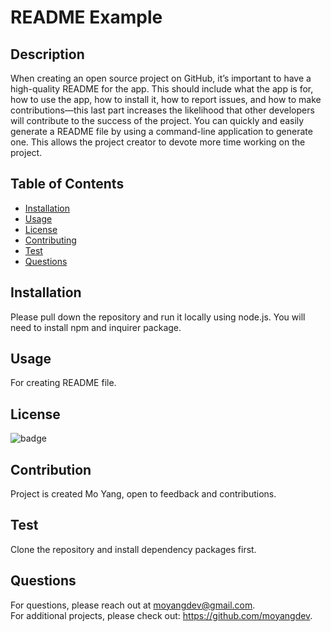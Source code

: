 # README Example

  ## Description
  When creating an open source project on GitHub, it’s important to have a high-quality README for the app. This should include what the app is for, how to use the app, how to install it, how to report issues, and how to make contributions—this last part increases the likelihood that other developers will contribute to the success of the project. You can quickly and easily generate a README file by using a command-line application to generate one. This allows the project creator to devote more time working on the project.

  ## Table of Contents
  * [Installation](#installation)
  * [Usage](#usage)
  * [License](#license)
  * [Contributing](#contribution)
  * [Test](#test)
  * [Questions](#questions)
  
  ## Installation 
  Please pull down the repository and run it locally using node.js. You will need to install npm and inquirer package.

  ## Usage
  For creating README file.

  ## License
  ![badge](http://img.shields.io/badge/license-MIT-blue.svg)

  ## Contribution
  Project is created Mo Yang, open to feedback and contributions. 

  ## Test
  Clone the repository and install dependency packages first.

  ## Questions
  For questions, please reach out at moyangdev@gmail.com. <br />
  For additional projects, please check out: https://github.com/moyangdev.
